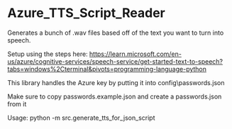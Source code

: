 # Azure_TTS_Script_Reader
Generates a bunch of .wav files based off of the text you want to turn into speech.

Setup using the steps here: https://learn.microsoft.com/en-us/azure/cognitive-services/speech-service/get-started-text-to-speech?tabs=windows%2Cterminal&pivots=programming-language-python

This library handles the Azure key by putting it into config\passwords.json

Make sure to copy passwords.example.json and create a passwords.json from it

Usage:  python -m src.generate_tts_for_json_script

